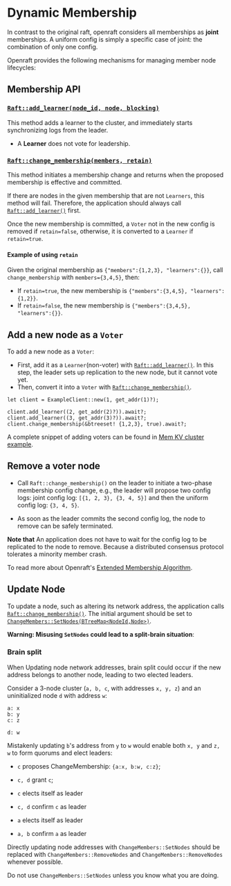 # Dynamic Membership

In contrast to the original raft, openraft considers all memberships as **joint** memberships.
A uniform config is simply a specific case of joint: the combination of only one config.

Openraft provides the following mechanisms for managing member node lifecycles:


## Membership API

### [`Raft::add_learner(node_id, node, blocking)`][`Raft::add_learner()`]

This method adds a learner to the cluster,
and immediately starts synchronizing logs from the leader.

- A **Learner** does not vote for leadership.


### [`Raft::change_membership(members, retain)`][`Raft::change_membership()`]

This method initiates a membership change and returns when the proposed
membership is effective and committed.

If there are nodes in the given membership that are not `Learners`, this method will fail.
Therefore, the application should always call [`Raft::add_learner()`] first.

Once the new membership is committed, a `Voter` not in the new config is removed if `retain=false`,
otherwise, it is converted to a `Learner` if `retain=true`.


#### Example of using `retain`

Given the original membership as `{"members":{1,2,3}, "learners":{}}`,
call `change_membership` with `members={3,4,5}`, then:

- If `retain=true`,  the new membership is `{"members":{3,4,5}, "learners":{1,2}}`.
- If `retain=false`, the new membership is `{"members":{3,4,5}, "learners":{}}`.


## Add a new node as a `Voter`

To add a new node as a `Voter`:
- First, add it as a `Learner`(non-voter) with [`Raft::add_learner()`].
  In this step, the leader sets up replication to the new node, but it cannot vote yet.
- Then, convert it into a `Voter` with [`Raft::change_membership()`].

```ignore
let client = ExampleClient::new(1, get_addr(1)?);

client.add_learner((2, get_addr(2)?)).await?;
client.add_learner((3, get_addr(3)?)).await?;
client.change_membership(&btreeset! {1,2,3}, true).await?;
```

A complete snippet of adding voters can be found in [Mem KV cluster example](https://github.com/datafuselabs/openraft/blob/d041202a9f30b704116c324a6adc4f2ec28029fa/examples/raft-kv-memstore/tests/cluster/test_cluster.rs#L75-L103).


## Remove a voter node

-   Call `Raft::change_membership()` on the leader to initiate a two-phase
    membership config change, e.g., the leader will propose two config logs:
    joint config log: `[{1, 2, 3}, {3, 4, 5}]` and then the uniform config log:
    `{3, 4, 5}`.

-   As soon as the leader commits the second config log, the node to remove can
    be safely terminated.

**Note that** An application does not have to wait for the config log to be
replicated to the node to remove. Because a distributed consensus protocol
tolerates a minority member crash.


To read more about Openraft's [Extended Membership Algorithm][`extended_membership`].


## Update Node

To update a node, such as altering its network address,
the application calls [`Raft::change_membership()`][].
The initial argument should be set to [`ChangeMembers::SetNodes(BTreeMap<NodeId,Node>)`][`ChangeMembers::SetNodes`].

**Warning: Misusing `SetNodes` could lead to a split-brain situation**:

### Brain split

When Updating node network addresses,
brain split could occur if the new address belongs to another node,
leading to two elected leaders.

Consider a 3-node cluster (`a, b, c`, with addresses `x, y, z`) and an
uninitialized node `d` with address `w`:

```text
a: x
b: y
c: z

d: w
```

Mistakenly updating `b`'s address from `y` to `w` would enable both `x, y` and `z, w` to form quorums and elect leaders:

- `c` proposes ChangeMembership: `{a:x, b:w, c:z}`;
- `c, d` grant `c`;

- `c` elects itself as leader
- `c, d` confirm `c` as leader

- `a` elects itself as leader
- `a, b` confirm `a` as leader


Directly updating node addresses with `ChangeMembers::SetNodes`
should be replaced with `ChangeMembers::RemoveNodes` and `ChangeMembers::RemoveNodes` whenever possible.

Do not use `ChangeMembers::SetNodes` unless you know what you are doing.


[`ChangeMembers::SetNodes`]: `crate::change_members::ChangeMembers::SetNodes`
[`Raft::add_learner()`]: `crate::Raft::add_learner`
[`Raft::change_membership()`]: `crate::Raft::change_membership`
[`extended_membership`]: `crate::docs::data::extended_membership`
